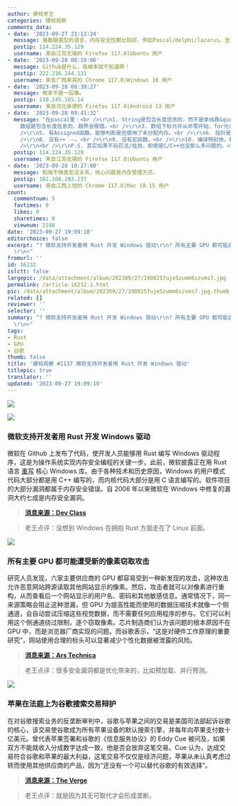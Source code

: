 ```yaml
---
author: 硬核老王
categories: 硬核观察
comments_data:
- date: '2023-09-27 21:13:24'
  message: 强数据类型的语言，内存安全性都比较好。例如Pascal/delphi/lazarus。至少不会稀里糊涂的找不到对象。也不会弄不清++++j++++到底是几。
  postip: 114.224.35.129
  username: 来自江苏无锡的 Firefox 117.0|Ubuntu 用户
- date: '2023-09-28 08:19:06'
  message: Github是什么，我根本就不知道啊！
  postip: 222.216.244.131
  username: 来自广西来宾的 Chrome 117.0|Windows 10 用户
- date: '2023-09-28 08:39:27'
  message: 根本不是一回事。
  postip: 110.245.165.14
  username: 来自河北承德的 Firefox 117.0|Android 13 用户
- date: '2023-09-28 09:41:32'
  message: "在pascal里：<br />\r\n1. String是包含长度信息的，而不是单纯靠&quot;\\0&quot;，越界不容易。<br />\r\n2.
    数组是包含长度信息的，越界会报错。<br />\r\n3. 数组下标允许从非零开始，for允许降序，能减少大量边界问题。<br />\r\n4. 类型是类型，常量是常量，不允许混用，也没有#define地狱问题。<br
    />\r\n5. 有Assigned函数。能够判断是否使用了未分配内存。<br />\r\n6. 指针是带数据类型的。<br />\r\n7. 变量统一使用前定义，不会半路冒出来个变量。<br
    />\r\n8. 没有++ --。<br />\r\n9. 没有宏函数。<br />\r\n10. 编译特别快，耗时C++的十分之一左右，调试很方便。<br
    />\r\n<br />\r\nP.S. 其实如果不玩花活/炫技，即使是C/C++也没那么多问题的。<br />\r\n我比"
  postip: 114.224.35.129
  username: 来自江苏无锡的 Firefox 117.0|Ubuntu 用户
- date: '2023-09-28 10:27:00'
  message: 和强不强类型没关系，核心问题是内存管理方式。
  postip: 182.108.203.237
  username: 来自江西上饶的 Chrome 117.0|Mac 10.15 用户
count:
  commentnum: 5
  favtimes: 0
  likes: 0
  sharetimes: 0
  viewnum: 2146
date: '2023-09-27 19:09:10'
editorchoice: false
excerpt: "? 微软支持开发者用 Rust 开发 Windows 驱动\r\n? 所有主要 GPU 都可能遭受新的像素窃取攻击\r\n? 苹果在法庭上为谷歌搜索交易辩护\r\n»
  \r\n»"
fromurl: ''
id: 16232
islctt: false
largepic: /data/attachment/album/202309/27/190825fuje5zumm6szvms7.jpg
permalink: /article-16232-1.html
pic: /data/attachment/album/202309/27/190825fuje5zumm6szvms7.jpg.thumb.jpg
related: []
reviewer: ''
selector: ''
summary: "? 微软支持开发者用 Rust 开发 Windows 驱动\r\n? 所有主要 GPU 都可能遭受新的像素窃取攻击\r\n? 苹果在法庭上为谷歌搜索交易辩护\r\n»
  \r\n»"
tags:
- Rust
- GPU
- 谷歌
thumb: false
title: '硬核观察 #1137 微软支持开发者用 Rust 开发 Windows 驱动'
titlepic: true
translator: ''
updated: '2023-09-27 19:09:10'
---
```


![](/data/attachment/album/202309/27/190825fuje5zumm6szvms7.jpg)


![](/data/attachment/album/202309/27/190834aobxizx193s55g13.jpg)


### 微软支持开发者用 Rust 开发 Windows 驱动


微软在 Github 上发布了代码，使开发人员能够用 Rust 编写 Windows 驱动程序，这是为操作系统实现内存安全编程的关键一步。此前，微软披露正在用 Rust 语言 [重写](/article-15763-1.html) 核心 Windows 库。由于各种技术和历史原因，Windows 的用户模式代码大部分都是用 C++ 编写的，而内核代码大部分是用 C 语言编写的。软件项目的大部分漏洞都属于内存安全错误。自 2006 年以来微软在 Windows 中修复的漏洞大约七成是内存安全漏洞。



> 
> **[消息来源：Dev Class](https://devclass.com/2023/09/25/microsoft-posts-early-stages-code-for-developing-windows-drivers-in-rust/)**
> 
> 
> 



> 
> 老王点评：没想到 Windows 在拥抱 Rust 方面走在了 Linux 前面。
> 
> 
> 


![](/data/attachment/album/202309/27/190843vbkk0jivjl6z5z5q.jpg)


### 所有主要 GPU 都可能遭受新的像素窃取攻击


研究人员发现，六家主要供应商的 GPU 都容易受到一种新发现的攻击，这种攻击允许恶意网站跨源读取其他网站显示的像素。然后，攻击者就可以对像素进行重构，从而查看后一个网站显示的用户名、密码和其他敏感信息。通常情况下，同一来源策略会阻止这种泄漏，但 GPU 为提高性能而使用的数据压缩技术就像一个侧通道，会自动尝试压缩这些视觉数据，而不需要任何应用程序的参与。它们可以利用这个侧通道绕过限制，逐个窃取像素。芯片制造商们认为该问题的根本原因不在 GPU 中，而是浏览器厂商实现的问题。而谷歌表示，“这是对硬件工作原理的重要研究”，网站使用合理的标头可以显著减少个性化数据被泄露的风险。



> 
> **[消息来源：Ars Technica](https://arstechnica.com/security/2023/09/gpus-from-all-major-suppliers-are-vulnerable-to-new-pixel-stealing-attack/)**
> 
> 
> 



> 
> 老王点评：很多安全漏洞都是优化带来的，比如预加载、并行预测。
> 
> 
> 


![](/data/attachment/album/202309/27/190857hazxhh7gawmeq362.jpg)


### 苹果在法庭上为谷歌搜索交易辩护


在对谷歌搜索业务的反垄断审判中，谷歌与苹果之间的交易是美国司法部起诉谷歌的核心，该交易使谷歌成为所有苹果设备的默认搜索引擎，并每年向苹果支付数十亿美元。曾代表苹果签署和谷歌的《信息服务协议》的 Eddy Cue 被问及，如果双方不能就收入分成数字达成一致，他是否会放弃这笔交易。Cue 认为，达成交易符合谷歌和苹果的最大利益，这笔交易不仅仅是经济问题，苹果从未认真考虑过转而使用其他供应商的产品，因为“还没有一个可以替代谷歌的有效选择”。



> 
> **[消息来源：The Verge](https://www.theverge.com/2023/9/26/23891037/apple-eddy-cue-testimony-us-google)**
> 
> 
> 



> 
> 老王点评：就是因为其无可取代才会形成垄断。
> 
> 
>